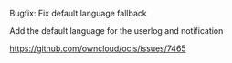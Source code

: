 Bugfix: Fix default language fallback

Add the default language for the userlog and notification

https://github.com/owncloud/ocis/issues/7465
